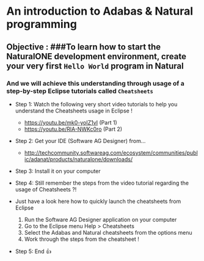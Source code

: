 # An introduction to Adabas &amp; Natural programming
## Objective : ###To learn how to start the NaturalONE development environment, create your very first `Hello World` program in Natural
### And we will achieve this understanding through usage of a step-by-step Eclipse tutorials called `Cheatsheets`

- Step 1: Watch the following very short video tutorials to help you understand the Cheatsheets usage in Eclipse !
    -   https://youtu.be/mk0-yoIZ1vI    (Part 1)
    -   https://youtu.be/RlA-NWKc0ro   (Part 2)
- Step 2: Get your IDE (Software AG Designer) from...
    -   http://techcommunity.softwareag.com/ecosystem/communities/public/adanat/products/naturalone/downloads/
- Step 3: Install it on your computer
- Step 4: Still remember the steps from the video tutorial regarding the usage of Cheatsheets ?!

- Just have a look here how to quickly launch the cheatsheets from Eclipse
    1.  Run the Software AG Designer application on your computer
    2.  Go to the Eclipse menu Help > Cheatsheets
    3.  Select the Adabas and Natural cheatsheets from the options menu
    4.  Work through the steps from the cheatsheet !       
      
- Step 5: End :+1:
